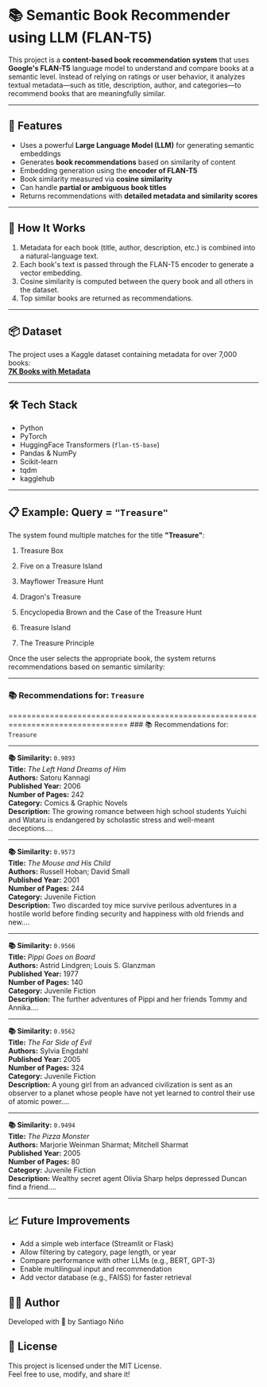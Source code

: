 # 📚 Semantic Book Recommender using LLM (FLAN-T5)

This project is a **content-based book recommendation system** that uses **Google's FLAN-T5** language model to understand and compare books at a semantic level. Instead of relying on ratings or user behavior, it analyzes textual metadata—such as title, description, author, and categories—to recommend books that are meaningfully similar.

---

## 🚀 Features

- Uses a powerful **Large Language Model (LLM)** for generating semantic embeddings
- Generates **book recommendations** based on similarity of content
- Embedding generation using the **encoder of FLAN-T5**
- Book similarity measured via **cosine similarity**
- Can handle **partial or ambiguous book titles**
- Returns recommendations with **detailed metadata and similarity scores**

---

## 🧠 How It Works

1. Metadata for each book (title, author, description, etc.) is combined into a natural-language text.
2. Each book's text is passed through the FLAN-T5 encoder to generate a vector embedding.
3. Cosine similarity is computed between the query book and all others in the dataset.
4. Top similar books are returned as recommendations.

---

## 📦 Dataset

The project uses a Kaggle dataset containing metadata for over 7,000 books:  
**[7K Books with Metadata](https://www.kaggle.com/dylanjcastillo/7k-books-with-metadata)**

---

## 🛠️ Tech Stack

- Python
- PyTorch
- HuggingFace Transformers (`flan-t5-base`)
- Pandas & NumPy
- Scikit-learn
- tqdm
- kagglehub

---

## 📋 Example: Query = `"Treasure"`

The system found multiple matches for the title **"Treasure"**:

1) Treasure Box

2) Five on a Treasure Island

3) Mayflower Treasure Hunt

4) Dragon's Treasure

5) Encyclopedia Brown and the Case of the Treasure Hunt

6) Treasure Island

7) The Treasure Principle


Once the user selects the appropriate book, the system returns recommendations based on semantic similarity:

---

### 📚 Recommendations for: `Treasure`


================================================================================ ### 📚 Recommendations for: `Treasure`

---

**📚 Similarity:** `0.9893`  
**Title:** *The Left Hand Dreams of Him*  
**Authors:** Satoru Kannagi  
**Published Year:** 2006  
**Number of Pages:** 242  
**Category:** Comics & Graphic Novels  
**Description:** The growing romance between high school students Yuichi and Wataru is endangered by scholastic stress and well-meant deceptions....

---

**📚 Similarity:** `0.9573`  
**Title:** *The Mouse and His Child*  
**Authors:** Russell Hoban; David Small  
**Published Year:** 2001  
**Number of Pages:** 244  
**Category:** Juvenile Fiction  
**Description:** Two discarded toy mice survive perilous adventures in a hostile world before finding security and happiness with old friends and new....

---

**📚 Similarity:** `0.9566`  
**Title:** *Pippi Goes on Board*  
**Authors:** Astrid Lindgren; Louis S. Glanzman  
**Published Year:** 1977  
**Number of Pages:** 140  
**Category:** Juvenile Fiction  
**Description:** The further adventures of Pippi and her friends Tommy and Annika....

---

**📚 Similarity:** `0.9562`  
**Title:** *The Far Side of Evil*  
**Authors:** Sylvia Engdahl  
**Published Year:** 2005  
**Number of Pages:** 324  
**Category:** Juvenile Fiction  
**Description:** A young girl from an advanced civilization is sent as an observer to a planet whose people have not yet learned to control their use of atomic power....

---

**📚 Similarity:** `0.9494`  
**Title:** *The Pizza Monster*  
**Authors:** Marjorie Weinman Sharmat; Mitchell Sharmat  
**Published Year:** 2005  
**Number of Pages:** 80  
**Category:** Juvenile Fiction  
**Description:** Wealthy secret agent Olivia Sharp helps depressed Duncan find a friend....

---


## 📈 Future Improvements

- Add a simple web interface (Streamlit or Flask)
- Allow filtering by category, page length, or year
- Compare performance with other LLMs (e.g., BERT, GPT-3)
- Enable multilingual input and recommendation
- Add vector database (e.g., FAISS) for faster retrieval

## 🧑‍💻 Author

Developed with 💙 by Santiago Niño

## 📄 License

This project is licensed under the MIT License.  
Feel free to use, modify, and share it!
